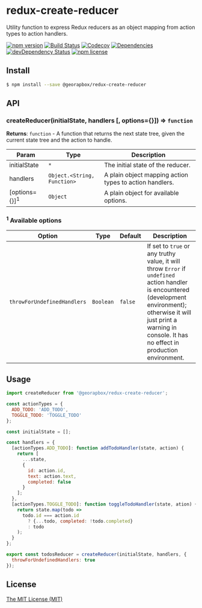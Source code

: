 # redux-create-reducer

Utility function to express Redux reducers as an object mapping from action types to action handlers.

[![npm version](https://img.shields.io/npm/v/@georapbox/redux-create-reducer.svg)](https://www.npmjs.com/package/@georapbox/redux-create-reducer)
[![Build Status](https://travis-ci.com/georapbox/redux-create-reducer.svg?branch=master)](https://travis-ci.com/georapbox/redux-create-reducer)
[![Codecov](https://img.shields.io/codecov/c/github/georapbox/redux-create-reducer/master.svg)](https://codecov.io/gh/georapbox/redux-create-reducer)
[![Dependencies](https://david-dm.org/georapbox/redux-create-reducer.svg)](https://david-dm.org/georapbox/redux-create-reducer)
[![devDependency Status](https://david-dm.org/georapbox/redux-create-reducer/dev-status.svg)](https://david-dm.org/georapbox/redux-create-reducer#info=devDependencies)
[![npm license](https://img.shields.io/npm/l/@georapbox/redux-create-reducer.svg)](https://www.npmjs.com/package/@georapbox/redux-create-reducer)

## Install

```sh
$ npm install --save @georapbox/redux-create-reducer
```

## API

### createReducer(initialState, handlers [, options={}]) ⇒ <code>function</code>

**Returns**: <code>function</code> - A function that returns the next state tree, given the current state tree and the action to handle.

| Param | Type | Description |
| --- | --- | --- |
| initialState | <code>\*</code> | The initial state of the reducer. |
| handlers | <code>Object.&lt;String, Function&gt;</code> | A plain object mapping action types to action handlers. |
| [options={}]<sup>1</sup> | <code>Object</code> | A plain object for available options. |

### <sup>1</sup> Available options

| Option | Type | Default | Description |
| --- | --- | --- | --- |
| `throwForUndefinedHandlers` | `Boolean` | `false` | If set to `true` or any truthy value, it will throw `Error` if `undefined` action handler is encountered (development environment); otherwise it will just print a warning in console. It has no effect in production environment. |

## Usage

```js
import createReducer from '@georapbox/redux-create-reducer';

const actionTypes = {
  ADD_TODO: 'ADD_TODO',
  TOGGLE_TODO: 'TOGGLE_TODO'
};

const initialState = [];

const handlers = {
  [actionTypes.ADD_TODO]: function addTodoHandler(state, action) {
    return [
      ...state,
      {
        id: action.id,
        text: action.text,
        completed: false
      }
    ];
  },
  [actionTypes.TOGGLE_TODO]: function toggleTodoHandler(state, ation) {
    return state.map(todo =>
      todo.id === action.id
        ? {...todo, completed: !todo.completed}
        : todo
    );
  }
};

export const todosReducer = createReducer(initialState, handlers, {
  throwForUndefinedHandlers: true
});
```

## License

[The MIT License (MIT)](https://georapbox.mit-license.org/@2018)
